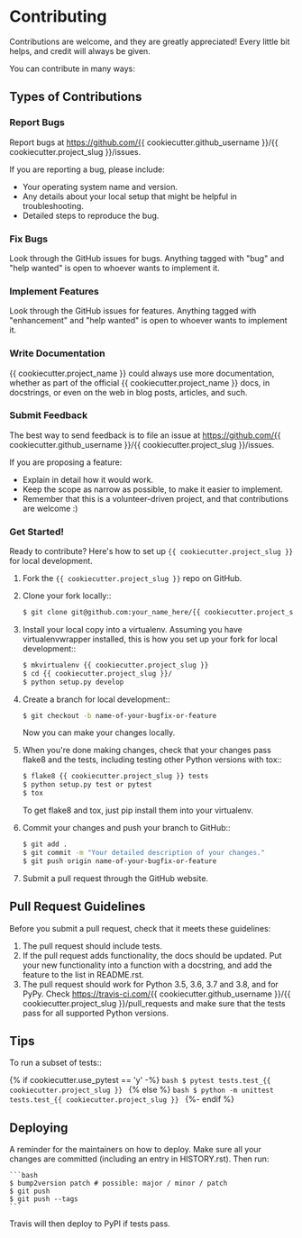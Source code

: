 # Contributing

Contributions are welcome, and they are greatly appreciated! Every little bit helps, and credit will always be given.

You can contribute in many ways:

## Types of Contributions

### Report Bugs

Report bugs at https://github.com/{{ cookiecutter.github_username }}/{{ cookiecutter.project_slug }}/issues.

If you are reporting a bug, please include:

* Your operating system name and version.
* Any details about your local setup that might be helpful in troubleshooting.
* Detailed steps to reproduce the bug.

### Fix Bugs

Look through the GitHub issues for bugs. Anything tagged with "bug" and "help wanted" is open to whoever wants to implement it.

### Implement Features

Look through the GitHub issues for features. Anything tagged with "enhancement" and "help wanted" is open to whoever wants to implement it.

### Write Documentation

{{ cookiecutter.project_name }} could always use more documentation, whether as part of the official {{ cookiecutter.project_name }} docs, in docstrings, or even on the web in blog posts, articles, and such.

### Submit Feedback

The best way to send feedback is to file an issue at https://github.com/{{ cookiecutter.github_username }}/{{ cookiecutter.project_slug }}/issues.

If you are proposing a feature:

* Explain in detail how it would work.
* Keep the scope as narrow as possible, to make it easier to implement.
* Remember that this is a volunteer-driven project, and that contributions are welcome :)

### Get Started!

Ready to contribute? Here's how to set up `{{ cookiecutter.project_slug }}` for local development.

1. Fork the `{{ cookiecutter.project_slug }}` repo on GitHub.
2. Clone your fork locally::

    ```bash
    $ git clone git@github.com:your_name_here/{{ cookiecutter.project_slug }}.git
    ```

3. Install your local copy into a virtualenv. Assuming you have virtualenvwrapper installed, this is how you set up your fork for local development::

    ```bash
    $ mkvirtualenv {{ cookiecutter.project_slug }}
    $ cd {{ cookiecutter.project_slug }}/
    $ python setup.py develop
    ```

4. Create a branch for local development::

    ```bash
    $ git checkout -b name-of-your-bugfix-or-feature
    ```

   Now you can make your changes locally.

5. When you're done making changes, check that your changes pass flake8 and the
   tests, including testing other Python versions with tox::

    ```bash
    $ flake8 {{ cookiecutter.project_slug }} tests
    $ python setup.py test or pytest
    $ tox
    ```

   To get flake8 and tox, just pip install them into your virtualenv.

6. Commit your changes and push your branch to GitHub::

    ```bash
    $ git add .
    $ git commit -m "Your detailed description of your changes."
    $ git push origin name-of-your-bugfix-or-feature
    ```

7. Submit a pull request through the GitHub website.

## Pull Request Guidelines

Before you submit a pull request, check that it meets these guidelines:

1. The pull request should include tests.
2. If the pull request adds functionality, the docs should be updated. Put your new functionality into a function with a docstring, and add the feature to the list in README.rst.
3. The pull request should work for Python 3.5, 3.6, 3.7 and 3.8, and for PyPy. Check https://travis-ci.com/{{ cookiecutter.github_username }}/{{ cookiecutter.project_slug }}/pull_requests and make sure that the tests pass for all supported Python versions.

## Tips

To run a subset of tests::

{% if cookiecutter.use_pytest == 'y' -%}
    ```bash
    $ pytest tests.test_{{ cookiecutter.project_slug }}
    ```
{% else %}
    ```bash
    $ python -m unittest tests.test_{{ cookiecutter.project_slug }}
    ```
{%- endif %}

## Deploying

A reminder for the maintainers on how to deploy. Make sure all your changes are committed (including an entry in HISTORY.rst). Then run:

    ```bash
    $ bump2version patch # possible: major / minor / patch
    $ git push
    $ git push --tags
    ```

Travis will then deploy to PyPI if tests pass.
 